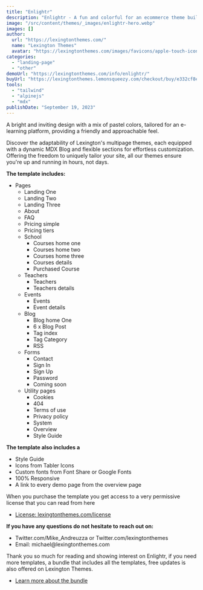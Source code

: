 ```yaml
---
title: "Enlightr"
description: "Enlightr - A fun and colorful for an ecommerce theme built with Astrojs and Talwind CSS for your next e-learning project"
image: "/src/content/themes/_images/enlightr-hero.webp"
images: []
author:
  url: "https://lexingtonthemes.com/"
  name: "Lexington Themes"
  avatar: "https://lexingtonthemes.com/images/favicons/apple-touch-icon.png"
categories:
  - "landing-page"
  - "other"
demoUrl: "https://lexingtonthemes.com/info/enlightr/"
buyUrl: "https://lexingtonthemes.lemonsqueezy.com/checkout/buy/e332cf8e-8275-40ad-8888-60ccaea02c0b"
tools:
  - "tailwind"
  - "alpinejs"
  - "mdx"
publishDate: "September 19, 2023"
---
```


A bright and inviting design with a mix of pastel colors, tailored for an e-learning platform, providing a friendly and approachable feel.

Discover the adaptability of Lexington's multipage themes, each equipped with a dynamic MDX Blog and flexible sections for effortless customization. Offering the freedom to uniquely tailor your site, all our themes ensure you're up and running in hours, not days.

<p><strong>The template includes:</strong></p>
<ul>
  <li>Pages
    <ul>
      <li>Landing One</li>
      <li>Landing Two</li>
      <li>Landing Three</li>
      <li>About</li>
      <li>FAQ</li>
      <li>Pricing simple</li>
      <li>Pricing tiers</li>
      <li>School
        <ul>
          <li>Courses home one</li>
          <li>Courses home two</li>
          <li>Courses home three</li>
          <li>Courses details</li>
          <li>Purchased Course</li>
        </ul>
      </li>
      <li>Teachers
        <ul>
          <li>Teachers</li>
          <li>Teachers details</li>
        </ul>
      </li>
      <li>Events
        <ul>
          <li>Events</li>
          <li>Event details</li>
        </ul>
      </li>
      <li>Blog
        <ul>
          <li>Blog home One</li>
          <li>6 x Blog Post</li>
          <li>Tag index</li>
          <li>Tag Category</li>
          <li>RSS</li>
        </ul>
      </li>
      <li>Forms
        <ul>
          <li>Contact</li>
          <li>Sign In</li>
          <li>Sign Up</li>
          <li>Password</li>
          <li>Coming soon</li>
        </ul>
      </li>
      <li>Utility pages
        <ul>
          <li>Cookies</li>
          <li>404</li>
          <li>Terms of use</li>
          <li>Privacy policy</li>
          <li>System</li>
          <li>Overview</li>
          <li>Style Guide</li>
        </ul>
      </li>
    </ul>
  </li>
</ul>
<p><strong>The template also includes a</strong></p>
<ul>
  <li>Style Guide</li>
  <li>Icons from Tabler Icons</li>
  <li>Custom fonts from Font Share or Google Fonts</li>
  <li>100%&nbsp;Responsive</li>
  <li>A link to every demo page from the overview page</li>
</ul>
<p>When you purchase the template you get access to a very permissive license that you can read from here</p>
<ul>
  <li><a href="https://lexingtonthemes.com/license/" rel="noopener noreferrer" target="_blank">License: lexingtonthemes.com/license</a></li>
</ul>
<p><strong>If you have any questions do not hesitate to reach out on:</strong></p>
<ul>
  <li>Twitter.com/Mike_Andreuzza or&nbsp;Twitter.com/lexingtonthemes</li>
  <li>Email: michael@lexingtonthemes.com</li>
</ul>
<p>Thank you so much for reading and showing interest on Enlightr, if you need more templates, a bundle that includes all the templates, free updates is also offered on Lexington Themes.&nbsp;</p>
<ul>
  <li><a href="https://lexingtonthemes.com/pricing/" rel="noopener noreferrer" target="_blank">Learn more about the bundle</a></li>
</ul>
